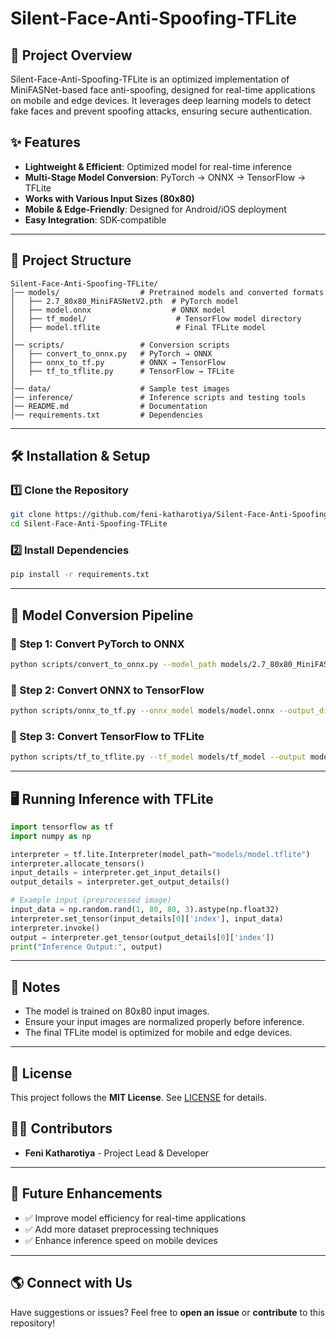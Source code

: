 # Silent-Face-Anti-Spoofing-TFLite

## 🚀 Project Overview
Silent-Face-Anti-Spoofing-TFLite is an optimized implementation of MiniFASNet-based face anti-spoofing, designed for real-time applications on mobile and edge devices. It leverages deep learning models to detect fake faces and prevent spoofing attacks, ensuring secure authentication.

## ✨ Features
- **Lightweight & Efficient**: Optimized model for real-time inference
- **Multi-Stage Model Conversion**: PyTorch → ONNX → TensorFlow → TFLite
- **Works with Various Input Sizes (80x80)**
- **Mobile & Edge-Friendly**: Designed for Android/iOS deployment
- **Easy Integration**: SDK-compatible

---

## 📂 Project Structure
```
Silent-Face-Anti-Spoofing-TFLite/
│── models/                  # Pretrained models and converted formats
│   ├── 2.7_80x80_MiniFASNetV2.pth  # PyTorch model
│   ├── model.onnx                  # ONNX model
│   ├── tf_model/                    # TensorFlow model directory
│   ├── model.tflite                 # Final TFLite model
│
│── scripts/                 # Conversion scripts
│   ├── convert_to_onnx.py   # PyTorch → ONNX
│   ├── onnx_to_tf.py        # ONNX → TensorFlow
│   ├── tf_to_tflite.py      # TensorFlow → TFLite
│
│── data/                    # Sample test images
│── inference/               # Inference scripts and testing tools
│── README.md                # Documentation
│── requirements.txt         # Dependencies
```

---

## 🛠 Installation & Setup
### 1️⃣ Clone the Repository
```bash
git clone https://github.com/feni-katharotiya/Silent-Face-Anti-Spoofing-TFLite.git
cd Silent-Face-Anti-Spoofing-TFLite
```

### 2️⃣ Install Dependencies
```bash
pip install -r requirements.txt
```

---

## 🔄 Model Conversion Pipeline
### 🔹 Step 1: Convert PyTorch to ONNX
```bash
python scripts/convert_to_onnx.py --model_path models/2.7_80x80_MiniFASNetV2.pth --output models/model.onnx
```

### 🔹 Step 2: Convert ONNX to TensorFlow
```bash
python scripts/onnx_to_tf.py --onnx_model models/model.onnx --output_dir models/tf_model
```

### 🔹 Step 3: Convert TensorFlow to TFLite
```bash
python scripts/tf_to_tflite.py --tf_model models/tf_model --output models/model.tflite
```

---

## 🖥 Running Inference with TFLite
```python
import tensorflow as tf
import numpy as np

interpreter = tf.lite.Interpreter(model_path="models/model.tflite")
interpreter.allocate_tensors()
input_details = interpreter.get_input_details()
output_details = interpreter.get_output_details()

# Example input (preprocessed image)
input_data = np.random.rand(1, 80, 80, 3).astype(np.float32)
interpreter.set_tensor(input_details[0]['index'], input_data)
interpreter.invoke()
output = interpreter.get_tensor(output_details[0]['index'])
print("Inference Output:", output)
```

---

## 📌 Notes
- The model is trained on 80x80 input images.
- Ensure your input images are normalized properly before inference.
- The final TFLite model is optimized for mobile and edge devices.

---

## 📜 License
This project follows the **MIT License**. See [LICENSE](LICENSE) for details.

## 👨‍💻 Contributors
- **Feni Katharotiya** - Project Lead & Developer

---

## 📝 Future Enhancements
- ✅ Improve model efficiency for real-time applications
- ✅ Add more dataset preprocessing techniques
- ✅ Enhance inference speed on mobile devices

---

## 🌎 Connect with Us
Have suggestions or issues? Feel free to **open an issue** or **contribute** to this repository!

